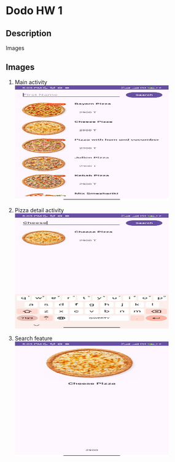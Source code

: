 # Dodo HW 1

## Description
Images

## Images
1. Main activity  
   <img src="images/main.jpg" width="400" height="300">

2. Pizza detail activity  
   <img src="images/detail.jpg" width="400" height="300">

3. Search feature  
   <img src="images/search.jpg" width="400" height="300">
